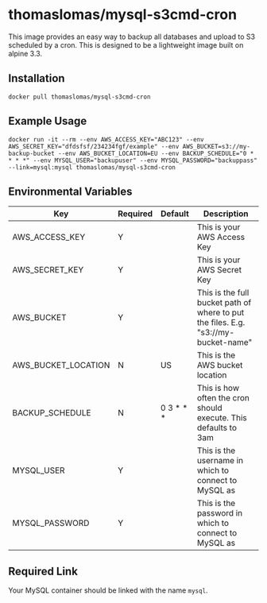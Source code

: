 # thomaslomas/mysql-s3cmd-cron

This image provides an easy way to backup all databases and upload to S3 scheduled by a cron. This is designed to be a lightweight image built on alpine 3.3.

## Installation

    docker pull thomaslomas/mysql-s3cmd-cron

## Example Usage

    docker run -it --rm --env AWS_ACCESS_KEY="ABC123" --env AWS_SECRET_KEY="dfdsfsf/234234fgf/example" --env AWS_BUCKET=s3://my-backup-bucket --env AWS_BUCKET_LOCATION=EU --env BACKUP_SCHEDULE="0 * * * *" --env MYSQL_USER="backupuser" --env MYSQL_PASSWORD="backuppass" --link=mysql:mysql thomaslomas/mysql-s3cmd-cron

## Environmental Variables

| Key                 | Required | Default   | Description                                                                        |
|---------------------|----------|-----------|------------------------------------------------------------------------------------|
| AWS_ACCESS_KEY      | Y        |           | This is your AWS Access Key                                                        |
| AWS_SECRET_KEY      | Y        |           | This is your AWS Secret Key                                                        |
| AWS_BUCKET          | Y        |           | This is the full bucket path of where to put the files. E.g. "s3://my-bucket-name" |
| AWS_BUCKET_LOCATION | N        | US        | This is the AWS bucket location                                                    |
| BACKUP_SCHEDULE     | N        | 0 3 * * * | This is how often the cron should execute. This defaults to 3am                    |
| MYSQL_USER          | Y        |           | This is the username in which to connect to MySQL as                               |
| MYSQL_PASSWORD      | Y        |           | This is the password in which to connect to MySQL as                               |

## Required Link

Your MySQL container should be linked with the name `mysql`.
